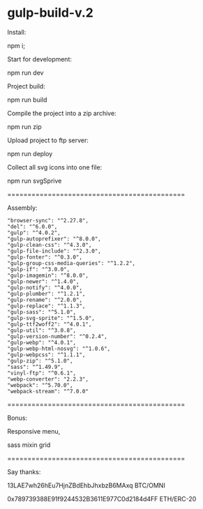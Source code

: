 # gulp-build-v.2

Install:

npm i;

Start for development:

npm run dev

Project build:

npm run build

Compile the project into a zip archive:

npm run zip

Upload project to ftp server:

npm run deploy

Collect all svg icons into one file:

npm run svgSprive

============================================

Assembly: 

    "browser-sync": "^2.27.8",
    "del": "^6.0.0",
    "gulp": "^4.0.2",
    "gulp-autoprefixer": "^8.0.0",
    "gulp-clean-css": "^4.3.0",
    "gulp-file-include": "^2.3.0",
    "gulp-fonter": "^0.3.0",
    "gulp-group-css-media-queries": "^1.2.2",
    "gulp-if": "^3.0.0",
    "gulp-imagemin": "^8.0.0",
    "gulp-newer": "^1.4.0",
    "gulp-notify": "^4.0.0",
    "gulp-plumber": "^1.2.1",
    "gulp-rename": "^2.0.0",
    "gulp-replace": "^1.1.3",
    "gulp-sass": "^5.1.0",
    "gulp-svg-sprite": "^1.5.0",
    "gulp-ttf2woff2": "^4.0.1",
    "gulp-util": "^3.0.8",
    "gulp-version-number": "^0.2.4",
    "gulp-webp": "^4.0.1",
    "gulp-webp-html-nosvg": "^1.0.6",
    "gulp-webpcss": "^1.1.1",
    "gulp-zip": "^5.1.0",
    "sass": "^1.49.9",
    "vinyl-ftp": "^0.6.1",
    "webp-converter": "2.2.3",
    "webpack": "^5.70.0",
    "webpack-stream": "^7.0.0"
    
============================================

 Bonus:
 
 Responsive menu,
 
 sass mixin grid

============================================

Say thanks:

13LAE7wh26hEu7HjnZBdEhbJhxbzB6MAxq BTC/OMNI

0x789739388E91f9244532B3611E977C0d2184d4FF ETH/ERC-20
